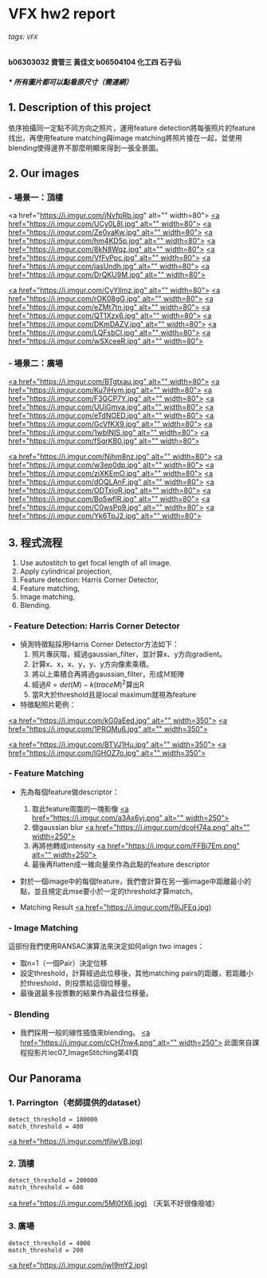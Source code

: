 VFX hw2 report
===
###### tags: `VFX`
**b06303032 資管三 黃佳文
b06504104 化工四 石子仙**


##### * 所有圖片都可以點看原尺寸（需連網）
## 1. Description of this project
依序拍攝同一定點不同方向之照片，運用feature detection將每張照片的feature找出，再使用feature matching與image matching將照片接在一起，並使用blending使得邊界不那麼明顯來得到一張全景圖。
## 2. Our images
### - 場景一：頂樓
<a href="https://i.imgur.com/jNvfpRb.jpg" alt="" width=80"> [<a href="https://i.imgur.com/UCy0L8I.jpg" alt="" width=80">](https://i.imgur.com/UCy0L8I.jpg) [<a href="https://i.imgur.com/Ze0vaKw.jpg" alt="" width=80">](https://i.imgur.com/Ze0vaKw.jpg) [<a href="https://i.imgur.com/hm4KD5p.jpg" alt="" width=80">](https://i.imgur.com/hm4KD5p.jpg) [<a href="https://i.imgur.com/8kN8Wqz.jpg" alt="" width=80">](https://i.imgur.com/8kN8Wqz.jpg) [<a href="https://i.imgur.com/VfFvPpc.jpg" alt="" width=80">](https://i.imgur.com/VfFvPpc.jpg) [<a href="https://i.imgur.com/jasUndh.jpg" alt="" width=80">](https://i.imgur.com/jasUndh.jpg) [<a href="https://i.imgur.com/DrQKU9M.jpg" alt="" width=80">](https://i.imgur.com/DrQKU9M.jpg) 

[<a href="https://i.imgur.com/CyYIlmz.jpg" alt="" width=80">](https://i.imgur.com/CyYIlmz.jpg) [<a href="https://i.imgur.com/rOK08gG.jpg" alt="" width=80">](https://i.imgur.com/rOK08gG.jpg) [<a href="https://i.imgur.com/eZMt7tn.jpg" alt="" width=80">](https://i.imgur.com/eZMt7tn.jpg) [<a href="https://i.imgur.com/QT1Xzx6.jpg" alt="" width=80">](https://i.imgur.com/QT1Xzx6.jpg) [<a href="https://i.imgur.com/DKmDAZV.jpg" alt="" width=80">](https://i.imgur.com/DKmDAZV.jpg) [<a href="https://i.imgur.com/LQFsbCl.jpg" alt="" width=80">](https://i.imgur.com/LQFsbCl.jpg) [<a href="https://i.imgur.com/wSXceeR.jpg" alt="" width=80">](https://i.imgur.com/wSXceeR.jpg)

### - 場景二：廣場
[<a href="https://i.imgur.com/BTgtxau.jpg" alt="" width=80">](https://i.imgur.com/BTgtxau.jpg) [<a href="https://i.imgur.com/Ku7iHvm.jpg" alt="" width=80">](https://i.imgur.com/Ku7iHvm.jpg) [<a href="https://i.imgur.com/F3GCP7Y.jpg" alt="" width=80">](https://i.imgur.com/F3GCP7Y.jpg) [<a href="https://i.imgur.com/UUiGmva.jpg" alt="" width=80">](https://i.imgur.com/UUiGmva.jpg) [<a href="https://i.imgur.com/eTdNOED.jpg" alt="" width=80">](https://i.imgur.com/eTdNOED.jpg) [<a href="https://i.imgur.com/GcVfKX9.jpg" alt="" width=80">](https://i.imgur.com/GcVfKX9.jpg) [<a href="https://i.imgur.com/1wbINIS.jpg" alt="" width=80">](https://i.imgur.com/1wbINIS.jpg) [<a href="https://i.imgur.com/fSqrKB0.jpg" alt="" width=80">](https://i.imgur.com/fSqrKB0.jpg) 

[<a href="https://i.imgur.com/Njhm8nz.jpg" alt="" width=80">](https://i.imgur.com/Njhm8nz.jpg) [<a href="https://i.imgur.com/w3ep0dp.jpg" alt="" width=80">](https://i.imgur.com/w3ep0dp.jpg) [<a href="https://i.imgur.com/ziXKEmO.jpg" alt="" width=80">](https://i.imgur.com/ziXKEmO.jpg) [<a href="https://i.imgur.com/dOQLAnF.jpg" alt="" width=80">](https://i.imgur.com/dOQLAnF.jpg) [<a href="https://i.imgur.com/ODTxjoR.jpg" alt="" width=80">](https://i.imgur.com/ODTxjoR.jpg) [<a href="https://i.imgur.com/Bo5wflR.jpg" alt="" width=80">](https://i.imgur.com/Bo5wflR.jpg) [<a href="https://i.imgur.com/C0wsPp9.jpg" alt="" width=80">](https://i.imgur.com/C0wsPp9.jpg) [<a href="https://i.imgur.com/Yk6TpJ2.jpg" alt="" width=80">](https://i.imgur.com/Yk6TpJ2.jpg)

## 3. 程式流程 
1. Use autostitch to get focal length of all image.
2. Apply cylindrical projection,
3. Feature detection: Harris Corner Detector,
4. Feature matching, 
5. Image matching, 
6. Blending. 

### - Feature Detection: Harris Corner Detector
- 偵測特徵點採用Harris Corner Detector方法如下：
    1. 照片專灰階，經過gaussian_filter，並計算x、y方向gradient。
    2. 計算x、x，x、y，y、y方向像素乘積。
    3. 將以上乘積合再將過gaussian_filter，形成Ｍ矩陣
    4. 經過$R=det(M)-k(traceM)^2$算出R
    5. 當R大於threshold且是local maximum就視為feature
- 特徵點照片範例：

[<a href="https://i.imgur.com/kG0aEed.jpg" alt="" width=350">](https://i.imgur.com/kG0aEed.jpg) [<a href="https://i.imgur.com/1PROMu6.jpg" alt="" width=350">](https://i.imgur.com/1PROMu6.jpg)

[<a href="https://i.imgur.com/BTVJ1Hu.jpg" alt="" width=350">](https://i.imgur.com/BTVJ1Hu.jpg) [<a href="https://i.imgur.com/lGHOZ7o.jpg" alt="" width=350">](https://i.imgur.com/lGHOZ7o.jpg)








### - Feature Matching
- 先為每個feature做descriptor：
    1. 取此feature周圍的一塊影像
    [<a href="https://i.imgur.com/a3Ax6yj.png" alt="" width=250">](https://i.imgur.com/a3Ax6yj.png)
    2. 做gaussian blur
    [<a href="https://i.imgur.com/dcoH74a.png" alt="" width=250">](https://i.imgur.com/dcoH74a.png)
    3. 再將他轉成intensity
    [<a href="https://i.imgur.com/FFBi7Em.png" alt="" width=250">](https://i.imgur.com/FFBi7Em.png)
    5. 最後再flatten成一維向量來作為此點的feature descriptor

- 對於一個image中的每個feature，我們會計算在另一張image中距離最小的點，並且規定此mse要小於一定的threshold才算match。
- Matching Result
[<a href="https://i.imgur.com/f9iJFEq.jpg)](https://i.imgur.com/f9iJFEq.jpg)

### - Image Matching
這部份我們使用RANSAC演算法來決定如何align two images：
- 取n=1（一個Pair）決定位移
- 設定threshold，計算經過此位移後，其他matching pairs的距離，若距離小於threshold，則投票給這個位移量。
- 最後選最多投票數的結果作為最佳位移量。

### - Blending
- 我們採用一般的線性插值來blending。
[<a href="https://i.imgur.com/cCH7nw4.png" alt="" width=250">](https://i.imgur.com/cCH7nw4.png)
此圖來自課程投影片lec07_ImageStitching第41頁
## Our Panorama
### 1. Parrington（老師提供的dataset）
```
detect_threshold = 180000
match_threshold = 400
```
[<a href="https://i.imgur.com/tfjlwVB.jpg)](https://i.imgur.com/tfjlwVB.jpg)

### 2. 頂樓
```
detect_threshold = 200000
match_threshold = 600
```
[<a href="https://i.imgur.com/5Ml0fX6.jpg)](https://i.imgur.com/5Ml0fX6.jpg)
（天氣不好很像廢墟）
### 3. 廣場
```
detect_threshold = 4000
match_threshold = 200
```
[<a href="https://i.imgur.com/jwI9mY2.jpg)](https://i.imgur.com/jwI9mY2.jpg)


